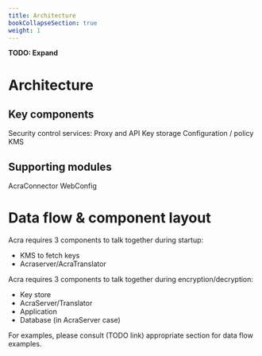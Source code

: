 ```yaml
---
title: Architecture
bookCollapseSection: true
weight: 1
---
```

**TODO: Expand**
# Architecture

## Key components

Security control services: Proxy and API 
Key storage
Configuration / policy
KMS

## Supporting modules

AcraConnector
WebConfig


# Data flow & component layout


Acra requires 3 components to talk together during startup: 

* KMS to fetch keys 
* Acraserver/AcraTranslator

Acra requires 3 components to talk together during encryption/decryption: 

* Key store
* AcraServer/Translator
* Application
* Database (in AcraServer case)

For examples, please consult (TODO link) appropriate section for data flow examples. 
